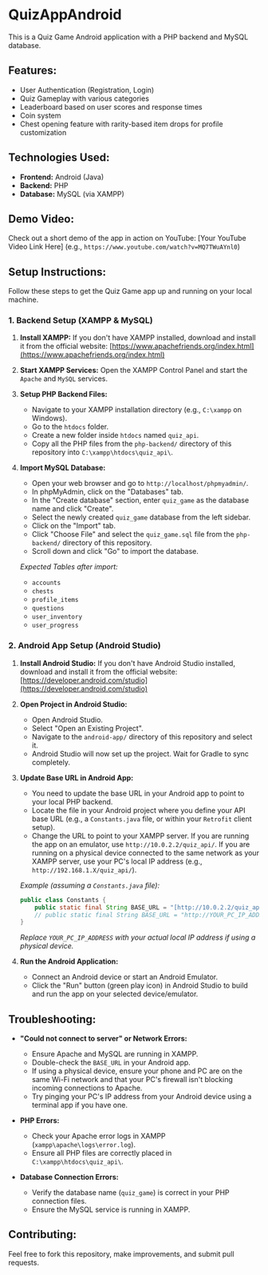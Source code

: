 # QuizAppAndroid

This is a Quiz Game Android application with a PHP backend and MySQL database.

## Features:
* User Authentication (Registration, Login)
* Quiz Gameplay with various categories
* Leaderboard based on user scores and response times
* Coin system
* Chest opening feature with rarity-based item drops for profile customization

## Technologies Used:
* **Frontend:** Android (Java)
* **Backend:** PHP
* **Database:** MySQL (via XAMPP)

## Demo Video:
Check out a short demo of the app in action on YouTube:
[Your YouTube Video Link Here]
(e.g., `https://www.youtube.com/watch?v=MQ7TWuAYnl0`)

## Setup Instructions:

Follow these steps to get the Quiz Game app up and running on your local machine.

### 1. Backend Setup (XAMPP & MySQL)

1.  **Install XAMPP:**
    If you don't have XAMPP installed, download and install it from the official website: [https://www.apachefriends.org/index.html](https://www.apachefriends.org/index.html)

2.  **Start XAMPP Services:**
    Open the XAMPP Control Panel and start the `Apache` and `MySQL` services.

3.  **Setup PHP Backend Files:**
    * Navigate to your XAMPP installation directory (e.g., `C:\xampp` on Windows).
    * Go to the `htdocs` folder.
    * Create a new folder inside `htdocs` named `quiz_api`.
    * Copy all the PHP files from the `php-backend/` directory of this repository into `C:\xampp\htdocs\quiz_api\`.

4.  **Import MySQL Database:**
    * Open your web browser and go to `http://localhost/phpmyadmin/`.
    * In phpMyAdmin, click on the "Databases" tab.
    * In the "Create database" section, enter `quiz_game` as the database name and click "Create".
    * Select the newly created `quiz_game` database from the left sidebar.
    * Click on the "Import" tab.
    * Click "Choose File" and select the `quiz_game.sql` file from the `php-backend/` directory of this repository.
    * Scroll down and click "Go" to import the database.

    *Expected Tables after import:*
    * `accounts`
    * `chests`
    * `profile_items`
    * `questions`
    * `user_inventory`
    * `user_progress`

### 2. Android App Setup (Android Studio)

1.  **Install Android Studio:**
    If you don't have Android Studio installed, download and install it from the official website: [https://developer.android.com/studio](https://developer.android.com/studio)

2.  **Open Project in Android Studio:**
    * Open Android Studio.
    * Select "Open an Existing Project".
    * Navigate to the `android-app/` directory of this repository and select it.
    * Android Studio will now set up the project. Wait for Gradle to sync completely.

3.  **Update Base URL in Android App:**
    * You need to update the base URL in your Android app to point to your local PHP backend.
    * Locate the file in your Android project where you define your API base URL (e.g., a `Constants.java` file, or within your `Retrofit` client setup).
    * Change the URL to point to your XAMPP server. If you are running the app on an emulator, use `http://10.0.2.2/quiz_api/`. If you are running on a physical device connected to the same network as your XAMPP server, use your PC's local IP address (e.g., `http://192.168.1.X/quiz_api/`).

    *Example (assuming a `Constants.java` file):*
    ```java
    public class Constants {
        public static final String BASE_URL = "[http://10.0.2.2/quiz_api/](http://10.0.2.2/quiz_api/)"; // For Android Emulator
        // public static final String BASE_URL = "http://YOUR_PC_IP_ADDRESS/quiz_api/"; // For Physical Device
    }
    ```
    *Replace `YOUR_PC_IP_ADDRESS` with your actual local IP address if using a physical device.*

4.  **Run the Android Application:**
    * Connect an Android device or start an Android Emulator.
    * Click the "Run" button (green play icon) in Android Studio to build and run the app on your selected device/emulator.

## Troubleshooting:

* **"Could not connect to server" or Network Errors:**
    * Ensure Apache and MySQL are running in XAMPP.
    * Double-check the `BASE_URL` in your Android app.
    * If using a physical device, ensure your phone and PC are on the same Wi-Fi network and that your PC's firewall isn't blocking incoming connections to Apache.
    * Try pinging your PC's IP address from your Android device using a terminal app if you have one.

* **PHP Errors:**
    * Check your Apache error logs in XAMPP (`xampp\apache\logs\error.log`).
    * Ensure all PHP files are correctly placed in `C:\xampp\htdocs\quiz_api\`.

* **Database Connection Errors:**
    * Verify the database name (`quiz_game`) is correct in your PHP connection files.
    * Ensure the MySQL service is running in XAMPP.

## Contributing:

Feel free to fork this repository, make improvements, and submit pull requests.